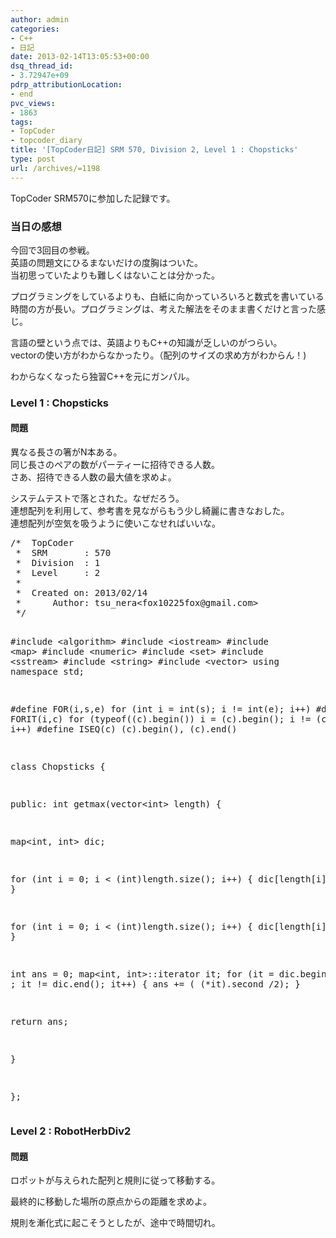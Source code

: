 ```yaml
---
author: admin
categories:
- C++
- 日記
date: 2013-02-14T13:05:53+00:00
dsq_thread_id:
- 3.72947e+09
pdrp_attributionLocation:
- end
pvc_views:
- 1863
tags:
- TopCoder
- topcoder_diary
title: '[TopCoder日記] SRM 570, Division 2, Level 1 : Chopsticks'
type: post
url: /archives/=1198
---
```


TopCoder SRM570に参加した記録です。

### 当日の感想

今回で3回目の参戦。   
英語の問題文にひるまないだけの度胸はついた。   
当初思っていたよりも難しくはないことは分かった。

プログラミングをしているよりも、白紙に向かっていろいろと数式を書いている時間の方が長い。プログラミングは、考えた解法をそのまま書くだけと言った感じ。

言語の壁という点では、英語よりもC++の知識が乏しいのがつらい。   
vectorの使い方がわからなかったり。（配列のサイズの求め方がわからん！)

わからなくなったら独習C++を元にガンパル。

### Level 1 : Chopsticks

#### 問題

異なる長さの箸がN本ある。   
同じ長さのペアの数がパーティーに招待できる人数。   
さあ、招待できる人数の最大値を求めよ。

システムテストで落とされた。なぜだろう。   
連想配列を利用して、参考書を見ながらもう少し綺麗に書きなおした。   
連想配列が空気を吸うように使いこなせればいいな。

<div style="padding-bottom: 0px; margin: 0px; padding-left: 0px; padding-right: 0px; display: inline; float: none; padding-top: 0px" id="scid:812469c5-0cb0-4c63-8c15-c81123a09de7:a4433f15-35ae-4103-bf25-e9fb09994557" class="wlWriterEditableSmartContent">
  <pre name="code" class="c">/*  TopCoder
 *  SRM       : 570
 *  Division  : 1
 *  Level     : 2
 *
 *  Created on: 2013/02/14
 *      Author: tsu_nera&lt;fox10225fox@gmail.com&gt;
 */
 
#include &lt;algorithm&gt;
#include &lt;iostream&gt;
#include &lt;map&gt;
#include &lt;numeric&gt;
#include &lt;set&gt;
#include &lt;sstream&gt;
#include &lt;string&gt;
#include &lt;vector&gt;
using namespace std;
 
#define FOR(i,s,e) for (int i = int(s); i != int(e); i++)
#define FORIT(i,c) for (typeof((c).begin()) i = (c).begin(); i != (c).end(); i++)
#define ISEQ(c) (c).begin(), (c).end()
 
class Chopsticks {
 
public: int getmax(vector&lt;int&gt; length) {
 
  map&lt;int, int&gt; dic;
 
  for (int i = 0; i &lt; (int)length.size(); i++) {
    dic[length[i]] = 0;
  }
 
  for (int i = 0; i &lt; (int)length.size(); i++) {
    dic[length[i]]++;
  }
 
  int ans = 0;
  map&lt;int, int&gt;::iterator it;
  for (it = dic.begin() ; it != dic.end(); it++) {
    ans += ( (*it).second /2);
  }
 
  return ans;
 
}
 
};</pre>
</div>

### Level 2 : RobotHerbDiv2

#### 問題

ロポットが与えられた配列と規則に従って移動する。
    
  
最終的に移動した場所の原点からの距離を求めよ。

規則を漸化式に起こそうとしたが、途中で時間切れ。